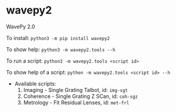 # wavepy2
WavePy 2.0

To install:               `python3 -m pip install wavepy2`
  
To show help:             `python3 -m wavepy2.tools --h`

To run a script:          `python3 -m wavepy2.tools <script id>`
  
To show help of a script: `python -m wavepy2.tools <script id> --h`
  

* Available scripts:
    1) Imaging   - Single Grating Talbot, id: `img-sgt`
    2) Coherence - Single Grating Z SCan, id: `coh-sgz`
    3) Metrology - Fit Residual Lenses,   id: `met-frl`
